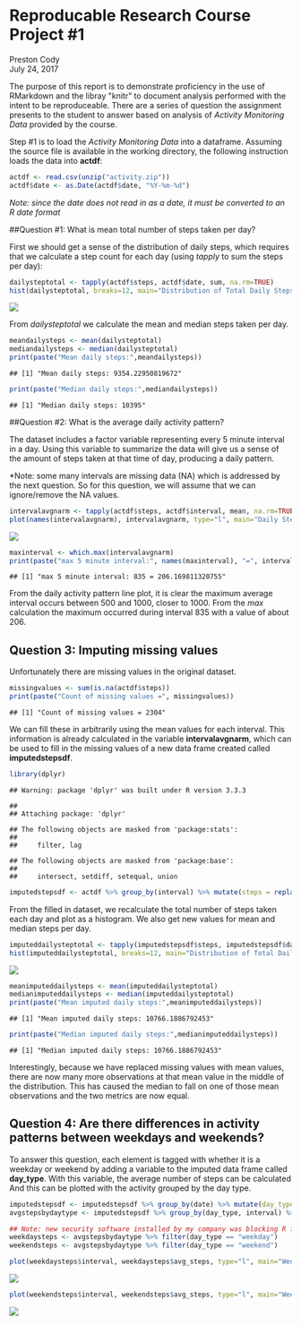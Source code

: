 # Reproducable Research Course Project #1
Preston Cody  
July 24, 2017  



The purpose of this report is to demonstrate proficiency in the use of RMarkdown and the libray "knitr" to document analysis performed with the intent to be reproduceable.  There are a series of question the assignment presents to the student to answer based on analysis of *Activity Monitoring Data* provided by the course.  

Step #1 is to load the *Activity Monitoring Data* into a dataframe.  Assuming the source file is available in the working directory, the following instruction loads the data into **actdf**:


```r
actdf <- read.csv(unzip("activity.zip"))
actdf$date <- as.Date(actdf$date, "%Y-%m-%d")
```

*Note: since the date does not read in as a date, it must be converted to an R date format*

##Question #1: What is mean total number of steps taken per day?

First we should get a sense of the distribution of daily steps, which requires that we calculate a step count for each day (using *tapply* to sum the steps per day):

```r
dailysteptotal <- tapply(actdf$steps, actdf$date, sum, na.rm=TRUE)
hist(dailysteptotal, breaks=12, main="Distribution of Total Daily Steps", xlab = "Daily Step Total")
```

![](PA1_template_files/figure-html/unnamed-chunk-2-1.png)<!-- -->

From *dailysteptotal* we calculate the mean and median steps taken per day.


```r
meandailysteps <- mean(dailysteptotal)
mediandailysteps <- median(dailysteptotal)
print(paste("Mean daily steps:",meandailysteps))
```

```
## [1] "Mean daily steps: 9354.22950819672"
```

```r
print(paste("Median daily steps:",mediandailysteps))
```

```
## [1] "Median daily steps: 10395"
```

##Question #2: What is the average daily activity pattern?

The dataset includes a factor variable representing every 5 minute interval in a day.  Using this variable to summarize the data will give us a sense of the amount of steps taken at that time of day, producing a daily pattern.  

*Note: some many intervals are missing data (NA) which is addressed by the next question.  So for this question, we will assume that we can ignore/remove the NA values.


```r
intervalavgnarm <- tapply(actdf$steps, actdf$interval, mean, na.rm=TRUE)
plot(names(intervalavgnarm), intervalavgnarm, type="l", main="Daily Step Activity Pattern", xlab = "Daily 5 Minute Interval", ylab="Average Steps in Interval")
```

![](PA1_template_files/figure-html/unnamed-chunk-4-1.png)<!-- -->

```r
maxinterval <- which.max(intervalavgnarm)
print(paste("max 5 minute interval:", names(maxinterval), "=", intervalavgnarm[maxinterval]))
```

```
## [1] "max 5 minute interval: 835 = 206.169811320755"
```

From the daily activity pattern line plot, it is clear the maximum average interval occurs between 500 and 1000, closer to 1000.  From the *max* calculation the maximum occurred during interval 835 with a value of about 206.

## Question 3: Imputing missing values

Unfortunately there are missing values in the original dataset.


```r
missingvalues <- sum(is.na(actdf$steps))
print(paste("Count of missing values =", missingvalues))
```

```
## [1] "Count of missing values = 2304"
```

We can fill these in arbitrarily using the mean values for each interval.  This information is already calculated in the variable **intervalavgnarm**, which can be used to fill in the missing values of a new data frame created called **imputedstepsdf**.


```r
library(dplyr)
```

```
## Warning: package 'dplyr' was built under R version 3.3.3
```

```
## 
## Attaching package: 'dplyr'
```

```
## The following objects are masked from 'package:stats':
## 
##     filter, lag
```

```
## The following objects are masked from 'package:base':
## 
##     intersect, setdiff, setequal, union
```

```r
imputedstepsdf <- actdf %>% group_by(interval) %>% mutate(steps = replace(steps, is.na(steps), mean(steps,na.rm=TRUE)))
```

From the filled in dataset, we recalculate the total number of steps taken each day and plot as a histogram.  We also get new values for mean and median steps per day.


```r
imputeddailysteptotal <- tapply(imputedstepsdf$steps, imputedstepsdf$date, sum)
hist(imputeddailysteptotal, breaks=12, main="Distribution of Total Daily Steps", xlab = "Daily Step Total (Imputed)")
```

![](PA1_template_files/figure-html/unnamed-chunk-7-1.png)<!-- -->

```r
meanimputeddailysteps <- mean(imputeddailysteptotal)
medianimputeddailysteps <- median(imputeddailysteptotal)
print(paste("Mean imputed daily steps:",meanimputeddailysteps))
```

```
## [1] "Mean imputed daily steps: 10766.1886792453"
```

```r
print(paste("Median imputed daily steps:",medianimputeddailysteps))
```

```
## [1] "Median imputed daily steps: 10766.1886792453"
```

Interestingly, because we have replaced missing values with mean values, there are now many more observations at that mean value in the middle of the distribution.  This has caused the median to fall on one of those mean observations and the two metrics are now equal.

## Question 4: Are there differences in activity patterns between weekdays and weekends?

To answer this question, each element is tagged with whether it is a weekday or weekend by adding a variable to the imputed data frame called **day_type**.  With this variable, the average number of steps can be calculated   And this can be plotted with the activity grouped by the day type.


```r
imputedstepsdf <- imputedstepsdf %>% group_by(date) %>% mutate(day_type = ifelse(weekdays(date) %in% c("Sunday","Saturday"), "weekend", "weekday"))
avgstepsbydaytype <- imputedstepsdf %>% group_by(day_type, interval) %>% summarize(avg_steps= mean(steps))

## Note: new security software installed by my company was blocking R from loading packages, so could not use lattice or ggplot2 for the panel plot
weekdaysteps <- avgstepsbydaytype %>% filter(day_type == "weekday")
weekendsteps <- avgstepsbydaytype %>% filter(day_type == "weekend")

plot(weekdaysteps$interval, weekdaysteps$avg_steps, type="l", main="Weekday Step Activity Pattern", xlab = "Daily 5 Minute Interval", ylab="Average Steps in Interval")
```

![](PA1_template_files/figure-html/unnamed-chunk-8-1.png)<!-- -->

```r
plot(weekendsteps$interval, weekendsteps$avg_steps, type="l", main="Weekend Step Activity Pattern", xlab = "Daily 5 Minute Interval", ylab="Average Steps in Interval")
```

![](PA1_template_files/figure-html/unnamed-chunk-8-2.png)<!-- -->

